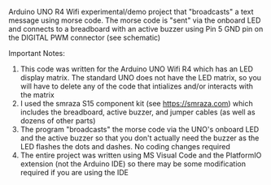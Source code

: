 Arduino UNO R4 Wifi experimental/demo project that "broadcasts" a text message using morse code.
The morse code is "sent" via the onboard LED and connects to a breadboard with an active buzzer
using Pin 5 GND pin on the DIGITAL PWM connector (see schematic)

Important Notes:
1. This code was written for the Arduino UNO Wifi R4 which has an LED display matrix. The standard UNO does not have the LED matrix, so you will have to delete any of the code that intializes and/or interacts with the matrix
2. I used the smraza S15 component kit (see https://smraza.com) which includes the breadboard, active buzzer, and jumper cables (as well as dozens of other parts)
3. The program "broadcasts" the morse code via the UNO's onboard LED and the active buzzer so that you don't actually need the buzzer as the LED flashes the dots and dashes. No coding changes required
4. The entire project was written using MS Visual Code and the PlatformIO extension (not the Arduino IDE) so there may be some modification required if you are using the IDE
